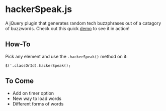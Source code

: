 # hackerSpeak.js
A jQuery plugin that generates random tech buzzphrases out of a catagory of buzzwords. Check out this quick [demo](http://dmyoung1994.github.io/HackerSpeak/) to see it in action!
## How-To
Pick any element and use the `.hackerSpeak()` method on it:
```
$('.classOrId).hackerSpeak();
```
## To Come
- Add on timer option
- New way to load words
- Different forms of words
